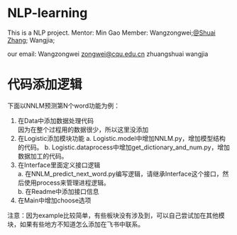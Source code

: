 # NLP-learning
This is a NLP project.
Mentor: Min Gao
Member: Wangzongwei;[@Shuai Zhang](https://github.com/1102173230); Wangjia;

our email:
Wangzongwei zongwei@cqu.edu.cn
zhuangshuai 
wangjia 

# 代码添加逻辑
下面以NNLM预测第N个word功能为例：
1. 在Data中添加数据处理代码  
因为在整个过程用的数据很少，所以这里没添加
2. 在Logistic添加模块功能
a. Logistic.model中增加NNLM.py，增加模型结构的代码。
b. Logistic.dataprocess中增加get_dictionary_and_num.py，增加数据加工的代码。
3. 在Interface里面定义接口逻辑  
a. 在NNLM_predict_next_word.py编写逻辑，请继承Interface这个接口，然后使用process来管理进程逻辑。  
b. 在Readme中添加接口信息  
4. 在Main中增加choose选项

注意：因为example比较简单，有些板块没有涉及到，可以自己尝试加在其他模块，如果有些地方不知道怎么添加在飞书中联系。
